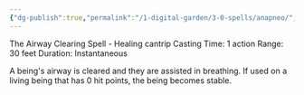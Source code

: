 ```yaml
---
{"dg-publish":true,"permalink":"/1-digital-garden/3-0-spells/anapneo/","tags":["DnDB-done"]}
---
```


The Airway Clearing Spell - Healing cantrip 
Casting Time: 1 action 
Range: 30 feet 
Duration: Instantaneous 

A being's airway is cleared and they are assisted in breathing. If used on a living being that has 0 hit points, the being becomes stable.